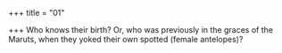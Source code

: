 +++
title = "01"

+++
Who knows their birth? Or, who was previously in the graces of the  Maruts,
when they yoked their own spotted (female antelopes)?